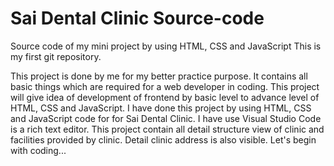 # Sai Dental Clinic Source-code
Source code of my mini project by using HTML, CSS and JavaScript
This is my first git repository.

This project is done by me for my better practice purpose. It contains all basic things which are required for a web developer in coding. This project will give idea of development of frontend by basic level to advance level of HTML, CSS and JavaScript. I have done this project by using HTML, CSS and JavaScript code for for Sai Dental Clinic. I have use Visual Studio Code is a rich text editor. This project contain all detail structure view of clinic and facilities provided by clinic. Detail clinic address is also visible. Let's begin with coding...
